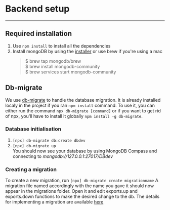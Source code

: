 # Backend setup
___
## Required installation
1. Use `npm install` to install all the dependencies
2. Install mongoDB by using the [installer](https://www.mongodb.com/try/download/community) or use brew if you're using a mac
   >$ brew tap mongodb/brew  
   > $ brew install mongodb-community  
   > $ brew services start mongodb-community

## Db-migrate
We use [db-migrate](https://db-migrate.readthedocs.io/en/latest/) to handle the database migration. It is already installed localy in the project if you ran `npm install` command. To use it, you can either run the command `npx db-migrate [command]` or if you want to get rid of npx, you'll have to install it globally `npm install -g db-migrate`.
### Database initialisation
1. `[npx] db-migrate db:create dbdev`
2. `[npx] db-migrate up`  
You should now see your database by using MongoDB Compass and connecting to *mongodb://127.0.0.1:27017/DBdev*

### Creating a migration
To create a new migration, run `[npx] db-migrate create migrationname` A migration file named accordingly with the name you gave it should now appear in the migrations folder. Open it and edit exports.up and exports.down functions to make the desired change to the db. The details for implementing a migration are available [here](https://db-migrate.readthedocs.io/en/latest/API/NoSQL/)
